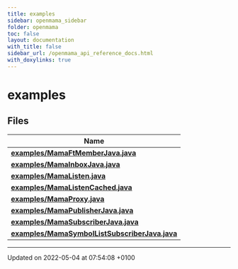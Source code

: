 ```yaml
---
title: examples
sidebar: openmama_sidebar
folder: openmama
toc: false
layout: documentation
with_title: false
sidebar_url: /openmama_api_reference_docs.html
with_doxylinks: true
---
```


# examples



## Files

| Name           |
| -------------- |
| **[examples/MamaFtMemberJava.java](MamaFtMemberJava_8java.html#file-mamaftmemberjava.java)**  |
| **[examples/MamaInboxJava.java](MamaInboxJava_8java.html#file-mamainboxjava.java)**  |
| **[examples/MamaListen.java](MamaListen_8java.html#file-mamalisten.java)**  |
| **[examples/MamaListenCached.java](MamaListenCached_8java.html#file-mamalistencached.java)**  |
| **[examples/MamaProxy.java](MamaProxy_8java.html#file-mamaproxy.java)**  |
| **[examples/MamaPublisherJava.java](MamaPublisherJava_8java.html#file-mamapublisherjava.java)**  |
| **[examples/MamaSubscriberJava.java](MamaSubscriberJava_8java.html#file-mamasubscriberjava.java)**  |
| **[examples/MamaSymbolListSubscriberJava.java](MamaSymbolListSubscriberJava_8java.html#file-mamasymbollistsubscriberjava.java)**  |






-------------------------------

Updated on 2022-05-04 at 07:54:08 +0100
